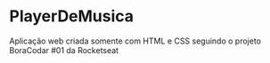 # PlayerDeMusica
Aplicação web criada somente com HTML e CSS seguindo o projeto BoraCodar #01 da Rocketseat
